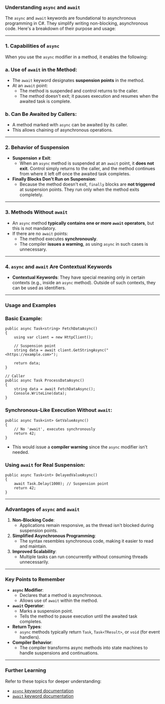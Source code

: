 ### **Understanding `async` and `await`**

The `async` and `await` keywords are foundational to asynchronous programming in C#. They simplify writing non-blocking, asynchronous code. Here's a breakdown of their purpose and usage:

* * * * *

### **1\. Capabilities of `async`**

When you use the `async` modifier in a method, it enables the following:

### **a. Use of `await` in the Method**:

-   The `await` keyword designates **suspension points** in the method.
-   At an `await` point:
    -   The method is suspended and control returns to the caller.
    -   The method doesn't exit; it pauses execution and resumes when the awaited task is complete.

### **b. Can Be Awaited by Callers**:

-   A method marked with `async` can be awaited by its caller.
-   This allows chaining of asynchronous operations.

* * * * *

### **2\. Behavior of Suspension**

-   **Suspension ≠ Exit**:
    -   When an `async` method is suspended at an `await` point, it **does not exit**. Control simply returns to the caller, and the method continues from where it left off once the awaited task completes.
-   **Finally Blocks Don't Run on Suspension**:
    -   Because the method doesn't exit, `finally` blocks are **not triggered** at suspension points. They run only when the method exits completely.

* * * * *

### **3\. Methods Without `await`**

-   An `async` method **typically contains one or more `await` operators**, but this is not mandatory.
-   If there are no `await` points:
    -   The method executes **synchronously**.
    -   The compiler **issues a warning**, as using `async` in such cases is unnecessary.

* * * * *

### **4\. `async` and `await` Are Contextual Keywords**

-   **Contextual Keywords**: They have special meaning only in certain contexts (e.g., inside an `async` method). Outside of such contexts, they can be used as identifiers.

* * * * *

### **Usage and Examples**

### **Basic Example**:

```
public async Task<string> FetchDataAsync()
{
    using var client = new HttpClient();

    // Suspension point
    string data = await client.GetStringAsync("<https://example.com>");

    return data;
}

// Caller
public async Task ProcessDataAsync()
{
    string data = await FetchDataAsync();
    Console.WriteLine(data);
}

```

### **Synchronous-Like Execution Without `await`**:

```
public async Task<int> GetValueAsync()
{
    // No 'await', executes synchronously
    return 42;
}

```

-   This would issue a **compiler warning** since the `async` modifier isn't needed.

### **Using `await` for Real Suspension**:

```
public async Task<int> DelayedValueAsync()
{
    await Task.Delay(1000); // Suspension point
    return 42;
}

```

* * * * *

### **Advantages of `async` and `await`**

1.  **Non-Blocking Code**:
    -   Applications remain responsive, as the thread isn't blocked during suspension points.
2.  **Simplified Asynchronous Programming**:
    -   The syntax resembles synchronous code, making it easier to read and maintain.
3.  **Improved Scalability**:
    -   Multiple tasks can run concurrently without consuming threads unnecessarily.

* * * * *

### **Key Points to Remember**

-   **`async` Modifier**:
    -   Declares that a method is asynchronous.
    -   Allows use of `await` within the method.
-   **`await` Operator**:
    -   Marks a suspension point.
    -   Tells the method to pause execution until the awaited task completes.
-   **Return Types**:
    -   `async` methods typically return `Task`, `Task<TResult>`, or `void` (for event handlers).
-   **Compiler Behavior**:
    -   The compiler transforms async methods into state machines to handle suspensions and continuations.

* * * * *

### **Further Learning**

Refer to these topics for deeper understanding:

-   [`async` keyword documentation](https://learn.microsoft.com/en-us/dotnet/csharp/language-reference/keywords/async)
-   [`await` keyword documentation](https://learn.microsoft.com/en-us/dotnet/csharp/language-reference/keywords/await)